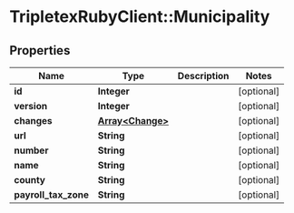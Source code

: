 # TripletexRubyClient::Municipality

## Properties
Name | Type | Description | Notes
------------ | ------------- | ------------- | -------------
**id** | **Integer** |  | [optional] 
**version** | **Integer** |  | [optional] 
**changes** | [**Array&lt;Change&gt;**](Change.md) |  | [optional] 
**url** | **String** |  | [optional] 
**number** | **String** |  | [optional] 
**name** | **String** |  | [optional] 
**county** | **String** |  | [optional] 
**payroll_tax_zone** | **String** |  | [optional] 


